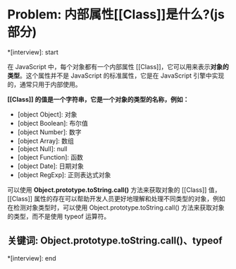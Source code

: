 # Problem: 内部属性[[Class]]是什么?(js部分)

*[interview]: start

在 JavaScript 中，每个对象都有一个内部属性 [[Class]]，它可以用来表示**对象的类型**。这个属性并不是 JavaScript 的标准属性，它是在 JavaScript 引擎中实现的，通常只用于内部使用。

**\[[Class]] 的值是一个字符串，它是一个对象的类型的名称，例如：**

- \[object Object]: 对象
- \[object Boolean]: 布尔值
- \[object Number]: 数字
- \[object Array]: 数组
- \[object Null]: null
- \[object Function]: 函数
- \[object Date]: 日期对象
- \[object RegExp]: 正则表达式对象

可以使用 **Object.prototype.toString.call()** 方法来获取对象的 \[[Class]] 值，
\[[Class]] 属性的存在可以帮助开发人员更好地理解和处理不同类型的对象，例如在检测对象类型时，可以使用 Object.prototype.toString.call() 方法来获取对象的类型，而不是使用 typeof 运算符。

## 关键词: Object.prototype.toString.call()、typeof
*[interview]: end
